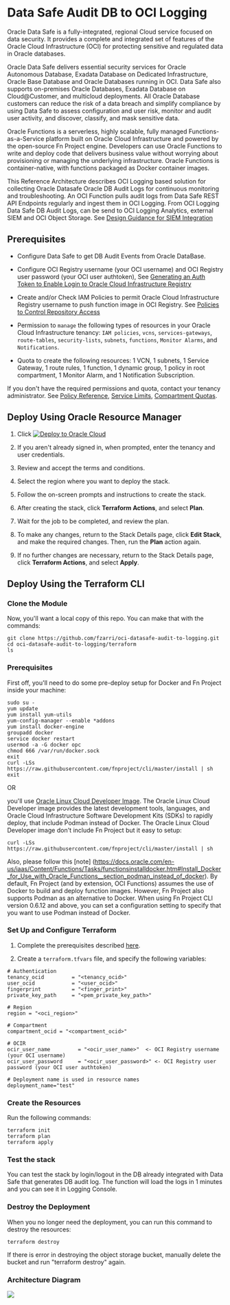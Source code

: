 # Data Safe Audit DB to OCI Logging
Oracle Data Safe is a fully-integrated, regional Cloud service focused on data security. It provides a complete and integrated set of features of the Oracle Cloud Infrastructure (OCI) for protecting sensitive and regulated data in Oracle databases.

Oracle Data Safe delivers essential security services for Oracle Autonomous Database, Exadata Database on Dedicated Infrastructure, Oracle Base Database and Oracle Databases running in OCI. Data Safe also supports on-premises Oracle Databases, Exadata Database on Cloud@Customer, and multicloud deployments. All Oracle Database customers can reduce the risk of a data breach and simplify compliance by using Data Safe to assess configuration and user risk, monitor and audit user activity, and discover, classify, and mask sensitive data.

Oracle Functions is a serverless, highly scalable, fully managed Functions-as-a-Service platform built on Oracle Cloud Infrastructure and powered by the open-source Fn Project engine. Developers can use Oracle Functions to write and deploy code that delivers business value without worrying about provisioning or managing the underlying infrastructure. Oracle Functions is container-native, with functions packaged as Docker container images.

This Reference Architecture describes OCI Logging based solution for collecting Oracle Datasafe Oracle DB Audit Logs for continuous monitoring and troubleshooting. An OCI Function pulls audit logs from Data Safe REST API Endpoints regularly and ingest them in OCI Logging. 
From OCI Logging Data Safe DB Audit Logs, can be send to OCI Logging Analytics, external SIEM and OCI Object Storage. See [Design Guidance for SIEM Integration](https://docs.oracle.com/en-us/iaas/Content/cloud-adoption-framework/siem-integration.htm)

## Prerequisites

- Configure Data Safe to get DB Audit Events from Oracle DataBase.

- Configure OCI Registry username (your OCI username) and OCI Registry user password (your OCI user authtoken), See [Generating an Auth Token to Enable Login to Oracle Cloud Infrastructure Registry](https://docs.oracle.com/en-us/iaas/Content/Functions/Tasks/functionsgenerateauthtokens.htm)

- Create and/or Check IAM Policies to permit Oracle Cloud Infrastructure Registry username to push function image in OCI Registry. See [Policies to Control Repository Access](https://docs.oracle.com/en-us/iaas/Content/Registry/Concepts/registrypolicyrepoaccess.htm)

- Permission to `manage` the following types of resources in your Oracle Cloud Infrastructure tenancy: `IAM policies`, `vcns`, `services-gateways`, `route-tables`, `security-lists`, `subnets`, `functions`, `Monitor Alarms`, and `Notifications`.

- Quota to create the following resources: 1 VCN, 1 subnets, 1 Service Gateway, 1 route rules, 1 function, 1 dynamic group, 1 policy in root compartment, 1 Monitor Alarm, and 1 Notification Subscription.

If you don't have the required permissions and quota, contact your tenancy administrator. See [Policy Reference](https://docs.cloud.oracle.com/en-us/iaas/Content/Identity/Reference/policyreference.htm), [Service Limits](https://docs.cloud.oracle.com/en-us/iaas/Content/General/Concepts/servicelimits.htm), [Compartment Quotas](https://docs.cloud.oracle.com/iaas/Content/General/Concepts/resourcequotas.htm).

## Deploy Using Oracle Resource Manager

1. Click [![Deploy to Oracle Cloud](https://oci-resourcemanager-plugin.plugins.oci.oraclecloud.com/latest/deploy-to-oracle-cloud.svg)](https://cloud.oracle.com/resourcemanager/stacks/create?region=home&zipUrl=https://github.com/fzarri/oci-datasafe-audit-to-logging/archive/refs/tags/firstr.zip)

2. If you aren't already signed in, when prompted, enter the tenancy and user credentials.

3. Review and accept the terms and conditions.

4. Select the region where you want to deploy the stack.

5. Follow the on-screen prompts and instructions to create the stack.

6. After creating the stack, click **Terraform Actions**, and select **Plan**.

7. Wait for the job to be completed, and review the plan.

8. To make any changes, return to the Stack Details page, click **Edit Stack**, and make the required changes. Then, run the **Plan** action again.

9. If no further changes are necessary, return to the Stack Details page, click **Terraform Actions**, and select **Apply**.

## Deploy Using the Terraform CLI

### Clone the Module
Now, you'll want a local copy of this repo. You can make that with the commands:

    git clone https://github.com/fzarri/oci-datasafe-audit-to-logging.git
    cd oci-datasafe-audit-to-logging/terraform
    ls

### Prerequisites
First off, you'll need to do some pre-deploy setup for Docker and Fn Project inside your machine:

```
sudo su -
yum update
yum install yum-utils
yum-config-manager --enable *addons
yum install docker-engine
groupadd docker
service docker restart
usermod -a -G docker opc
chmod 666 /var/run/docker.sock
exit
curl -LSs https://raw.githubusercontent.com/fnproject/cli/master/install | sh
exit
```

OR

you'll use [Oracle Linux Cloud Developer Image](https://docs.oracle.com/en-us/iaas/oracle-linux/developer/index.htm). The Oracle Linux Cloud Developer image provides the latest development tools, languages, and Oracle Cloud Infrastructure Software Development Kits (SDKs) to rapidly deploy, that include Podman instead of Docker.
The Oracle Linux Cloud Developer image don't include Fn Project but it easy to setup:

```
curl -LSs https://raw.githubusercontent.com/fnproject/cli/master/install | sh
```

Also, please follow this [note] (https://docs.oracle.com/en-us/iaas/Content/Functions/Tasks/functionsinstalldocker.htm#Install_Docker_for_Use_with_Oracle_Functions__section_podman_instead_of_docker). By default, Fn Project (and by extension, OCI Functions) assumes the use of Docker to build and deploy function images. However, Fn Project also supports Podman as an alternative to Docker. When using Fn Project CLI version 0.6.12 and above, you can set a configuration setting to specify that you want to use Podman instead of Docker.


### Set Up and Configure Terraform

1. Complete the prerequisites described [here](https://github.com/cloud-partners/oci-prerequisites).   

2. Create a `terraform.tfvars` file, and specify the following variables:

```
# Authentication
tenancy_ocid         = "<tenancy_ocid>"
user_ocid            = "<user_ocid>"
fingerprint          = "<finger_print>"
private_key_path     = "<pem_private_key_path>"

# Region
region = "<oci_region>"

# Compartment
compartment_ocid = "<compartment_ocid>"

# OCIR
ocir_user_name         = "<ocir_user_name>"  <- OCI Registry username (your OCI username)
ocir_user_password     = "<ocir_user_password>" <- OCI Registry user password (your OCI user authtoken)

# Deployment name is used in resource names
deployment_name="test"

```

### Create the Resources
Run the following commands:

    terraform init
    terraform plan
    terraform apply

### Test the stack 

You can test the stack by login/logout in the DB already integrated with Data Safe that generates DB audit log. The function will load the logs in 1 minutes and you can see it in Logging Console.


### Destroy the Deployment
When you no longer need the deployment, you can run this command to destroy the resources:

    terraform destroy

If there is error in destroying the object storage bucket, manually delete the bucket and run "terraform destroy" again.

### Architecture Diagram
![](./images/DatasafetoOCILoggingArchitecture.jpeg)

